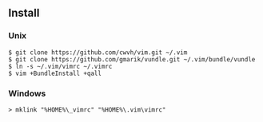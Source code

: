 ## Install

### Unix
```
$ git clone https://github.com/cwvh/vim.git ~/.vim
$ git clone https://github.com/gmarik/vundle.git ~/.vim/bundle/vundle
$ ln -s ~/.vim/vimrc ~/.vimrc
$ vim +BundleInstall +qall
```

### Windows
```
> mklink "%HOME%\_vimrc" "%HOME%\.vim\vimrc"
```
